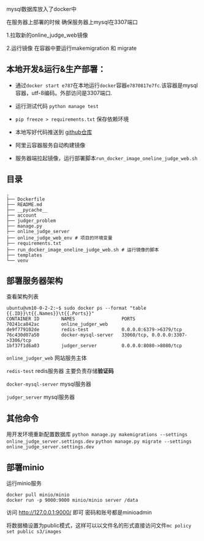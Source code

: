 mysql数据库放入了docker中

在服务器上部署的时候
确保服务器上mysql在3307端口

1.拉取新的online_judge_web镜像

2.运行镜像 在容器中要运行makemigration 和 migrate


## 本地开发&运行&生产部署：

- 通过`docker start e787`在本地运行`docker`容器`e7870817e7fc`.该容器是mysql容器，utf-8编码。外部访问是3307端口.

- 运行测试代码 `python manage test`

- `pip freeze > requirements.txt` 保存依赖环境

- 本地写好代码推送到 [github仓库](https://github.com/sundyloveme/OnlineJudgerSystem)

- 阿里云容器服务自动构建镜像

- 服务器端拉起镜像，运行部署脚本`run_docker_image_oneline_judge_web.sh`

## 目录
```
.
├── Dockerfile
├── README.md
├── __pycache__
├── account
├── judger_problem
├── manage.py
├── online_judge_server
├── online_judge_web_env # 项目的环境变量
├── requirements.txt
├── run_docker_image_oneline_judge_web.sh # 运行镜像的脚本
├── templates
└── venv
```

## 部署服务器架构
查看架构列表
```shell script
ubuntu@vm10-0-2-2:~$ sudo docker ps --format "table {{.ID}}\t{{.Names}}\t{{.Ports}}"
CONTAINER ID        NAMES                 PORTS
70241ca842ac        online_judger_web     
de9f779102de        redis-test            0.0.0.0:6379->6379/tcp
76c430d07a50        docker-mysql-server   33060/tcp, 0.0.0.0:3307->3306/tcp
1bf37f1d6a03        judger_server         0.0.0.0:8080->8080/tcp
```
`online_judger_web` 网站服务主体

`redis-test` redis服务器 主要负责存储**验证码**

`docker-mysql-server` mysql服务器

`judger_server` mysql服务器

## 其他命令
用开发环境重新配置数据库
`python manage.py makemigrations --settings online_judge_server.settings.dev`
`python manage.py migrate --settings online_judge_server.settings.dev`


## 部署minio

运行minio服务
```shell script
docker pull minio/minio
docker run -p 9000:9000 minio/minio server /data
```

访问 http://127.0.0.1:9000/ 即可 密码和账号都是minioadmin

将数据桶设置为public模式，这样可以以文件名的形式直接访问文件`mc policy set public s3/images`